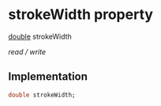 


# strokeWidth property






[double](https://api.flutter.dev/flutter/dart-core/double-class.html) strokeWidth
  
_read / write_






## Implementation

```dart
double strokeWidth;


```







